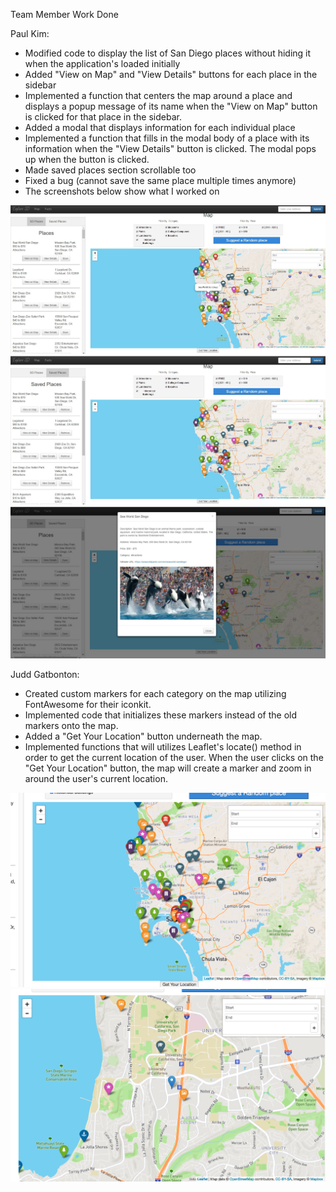 Team Member Work Done

Paul Kim:
- Modified code to display the list of San Diego places without hiding it when
the application's loaded initially
- Added "View on Map" and "View Details" buttons for each place in the sidebar
- Implemented a function that centers the map around a place and displays a
popup message of its name when the "View on Map" button is clicked for that
place in the sidebar.
- Added a modal that displays information for each individual place
- Implemented a function that fills in the modal body of a place with its
information when the "View Details" button is clicked. The modal pops up when
the button is clicked.
- Made saved places section scrollable too
- Fixed a bug (cannot save the same place multiple times anymore)
- The screenshots below show what I worked on

![Map Screenshot](/milestone13_images/milestone13_screenshot1.jpg?raw=true)
![Map Screenshot](/milestone13_images/milestone13_screenshot2.jpg?raw=true)
![Map Screenshot](/milestone13_images/milestone13_screenshot3.jpg?raw=true)

Judd Gatbonton:
- Created custom markers for each category on the map utilizing FontAwesome for their iconkit.
- Implemented code that initializes these markers instead of the old markers onto the map.
- Added a "Get Your Location" button underneath the map.
- Implemented functions that will utilizes Leaflet's locate() method in order to get the current location of the user. When the user clicks on the "Get Your Location" button, the map will create a marker and zoom in around the user's current location.

![Map Screenshot](/milestone13_images/milestone13_screenshot4.jpg?raw=true)
![Map Screenshot](/milestone13_images/milestone13_screenshot5.jpg?raw=true)
